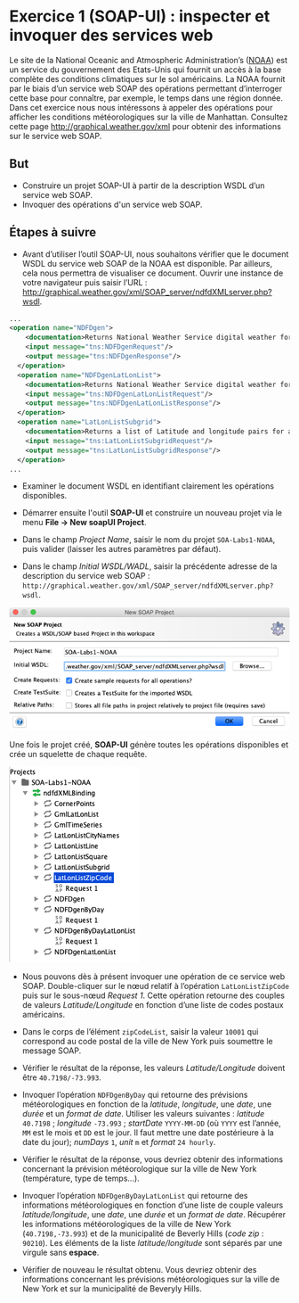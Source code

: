 # Exercice 1 (SOAP-UI) : inspecter et invoquer des services web

Le site de la National Oceanic and Atmospheric Administration’s ([NOAA](http://mbaron.developpez.com/soa/intro/ "National Oceanic and Atmospheric Administration")) est un service du gouvernement des Etats-Unis qui fournit un accès à la base complète des conditions climatiques sur le sol américains. La NOAA fournit par le biais d’un service web SOAP des opérations permettant d’interroger cette base pour connaître, par exemple, le temps dans une région donnée. Dans cet exercice nous nous intéressons à appeler des opérations pour afficher les conditions météorologiques sur la ville de Manhattan. Consultez cette page <http://graphical.weather.gov/xml> pour obtenir des informations sur le service web SOAP.

## But

* Construire un projet SOAP-UI à partir de la description WSDL d’un service web SOAP.
* Invoquer des opérations d'un service web SOAP.

## Étapes à suivre

* Avant d’utiliser l’outil SOAP-UI, nous souhaitons vérifier que le document WSDL du service web SOAP de la NOAA est disponible. Par ailleurs, cela nous permettra de visualiser ce document. Ouvrir une instance de votre navigateur puis saisir l’URL : <http://graphical.weather.gov/xml/SOAP_server/ndfdXMLserver.php?wsdl>.

```xml
...
<operation name="NDFDgen">
    <documentation>Returns National Weather Service digital weather forecast data...</documentation>
    <input message="tns:NDFDgenRequest"/>
    <output message="tns:NDFDgenResponse"/>
  </operation>
  <operation name="NDFDgenLatLonList">
    <documentation>Returns National Weather Service digital weather forecast data...</documentation>
    <input message="tns:NDFDgenLatLonListRequest"/>
    <output message="tns:NDFDgenLatLonListResponse"/>
  </operation>
  <operation name="LatLonListSubgrid">
    <documentation>Returns a list of Latitude and longitude pairs for a rectangle defined by its lower left and upper right points...</documentation>
    <input message="tns:LatLonListSubgridRequest"/>
    <output message="tns:LatLonListSubgridResponse"/>
  </operation>
...
```

* Examiner le document WSDL en identifiant clairement les opérations disponibles.

* Démarrer ensuite l'outil **SOAP-UI** et construire un nouveau projet via le menu **File -> New soapUI Project**.

* Dans le champ *Project Name*, saisir le nom du projet `SOA-Labs1-NOAA`, puis valider (laisser les autres paramètres par défaut).

* Dans le champ *Initial WSDL/WADL*, saisir la précédente adresse de la description du service web SOAP : `http://graphical.weather.gov/xml/SOAP_server/ndfdXMLserver.php?wsdl`.

![Nouveau Projet SOAP-UI](./images/new_soapui_project.png "Nouveau Projet SOAP-UI")

Une fois le projet créé, **SOAP-UI** génère toutes les opérations disponibles et crée un squelette de chaque requête.

![Operations disponibles](./images/all_operations.png "Operations disponibles")

* Nous pouvons dès à présent invoquer une opération de ce service web SOAP. Double-cliquer sur le nœud relatif à l’opération `LatLonListZipCode` puis sur le sous-nœud *Request 1*. Cette opération retourne des couples de valeurs *Latitude/Longitude* en fonction d’une liste de codes postaux américains.

* Dans le corps de l’élément `zipCodeList`, saisir la valeur `10001` qui correspond au code postal de la ville de New York puis soumettre le message SOAP.

* Vérifier le résultat de la réponse, les valeurs *Latitude/Longitude* doivent être `40.7198/-73.993`.

* Invoquer l’opération `NDFDgenByDay` qui retourne des prévisions météorologiques en fonction de la *latitude*, *longitude*, une *date*, une *durée* et un *format de date*. Utiliser les valeurs suivantes : *latitude* `40.7198` ; *longitude* `-73.993` ; *startDate* `YYYY-MM-DD` (où `YYYY` est l’année, `MM` est le mois et `DD` est le jour. Il faut mettre une date postérieure à la date du jour); *numDays* `1`, *unit* `m` et *format* `24 hourly`.

* Vérifier le résultat de la réponse, vous devriez obtenir des informations concernant la prévision météorologique sur la ville de New York (température, type de temps...).

* Invoquer l’opération `NDFDgenByDayLatLonList` qui retourne des informations météorologiques en fonction d’une liste de couple valeurs *latitude/longitude*, une *date*, une *durée* et un *format de date*. Récupérer les informations météorologiques de la ville de New York (`40.7198,-73.993`) et de la municipalité de Beverly Hills (*code zip* : `90210`). Les éléments de la liste *latitude/longitude* sont séparés par une virgule sans **espace**.

* Vérifier de nouveau le résultat obtenu. Vous devriez obtenir des informations concernant les prévisions météorologiques sur la ville de New York et sur la municipalité de Beveryly Hills.